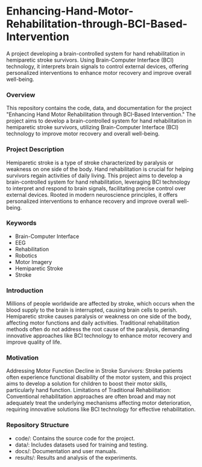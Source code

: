 # Enhancing-Hand-Motor-Rehabilitation-through-BCI-Based-Intervention
A project developing a brain-controlled system for hand rehabilitation in hemiparetic stroke survivors. Using Brain-Computer Interface (BCI) technology, it interprets brain signals to control external devices, offering personalized interventions to enhance motor recovery and improve overall well-being.

### Overview
This repository contains the code, data, and documentation for the project "Enhancing Hand Motor Rehabilitation through BCI-Based Intervention." The project aims to develop a brain-controlled system for hand rehabilitation in hemiparetic stroke survivors, utilizing Brain-Computer Interface (BCI) technology to improve motor recovery and overall well-being.

### Project Description
Hemiparetic stroke is a type of stroke characterized by paralysis or weakness on one side of the body. Hand rehabilitation is crucial for helping survivors regain activities of daily living. This project aims to develop a brain-controlled system for hand rehabilitation, leveraging BCI technology to interpret and respond to brain signals, facilitating precise control over external devices. Rooted in modern neuroscience principles, it offers personalized interventions to enhance recovery and improve overall well-being.

### Keywords
* Brain-Computer Interface
* EEG
* Rehabilitation
* Robotics
* Motor Imagery
* Hemiparetic Stroke
* Stroke

### Introduction
Millions of people worldwide are affected by stroke, which occurs when the blood supply to the brain is interrupted, causing brain cells to perish. Hemiparetic stroke causes paralysis or weakness on one side of the body, affecting motor functions and daily activities. Traditional rehabilitation methods often do not address the root cause of the paralysis, demanding innovative approaches like BCI technology to enhance motor recovery and improve quality of life.

### Motivation
Addressing Motor Function Decline in Stroke Survivors: Stroke patients often experience functional disability of the motor system, and this project aims to develop a solution for children to boost their motor skills, particularly hand function.
Limitations of Traditional Rehabilitation: Conventional rehabilitation approaches are often broad and may not adequately treat the underlying mechanisms affecting motor deterioration, requiring innovative solutions like BCI technology for effective rehabilitation.

### Repository Structure
* code/: Contains the source code for the project.
* data/: Includes datasets used for training and testing.
* docs/: Documentation and user manuals.
* results/: Results and analysis of the experiments.
